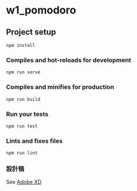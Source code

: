 # w1_pomodoro

## Project setup
```
npm install
```

### Compiles and hot-reloads for development
```
npm run serve
```

### Compiles and minifies for production
```
npm run build
```

### Run your tests
```
npm run test
```

### Lints and fixes files
```
npm run lint
```

### 設計稿
See [Adobe XD](https://xd.adobe.com/spec/7e207098-86e9-4a5b-7b18-ad668f507a31-0811/).
